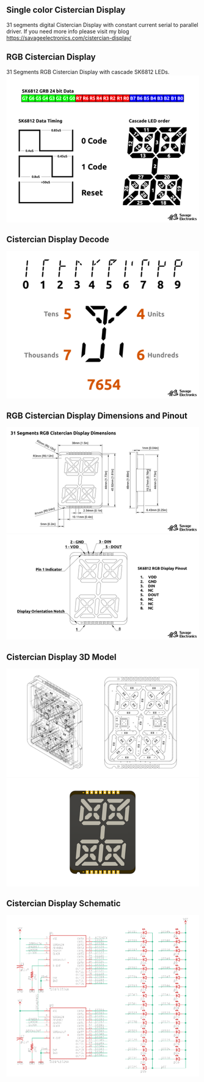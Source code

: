 ## Single color Cistercian Display
31 segments digital Cistercian Display with constant current serial to parallel driver. If you need more info please visit my blog https://savageelectronics.com/cistercian-display/

## RGB Cistercian Display
31 Segments RGB Cistercian Display with cascade SK6812 LEDs.
![displayDriving](https://github.com/JosueAGtz/cistercianDisplay/blob/main/Media/SK6812%20Driving%20data.png?raw=true)

## Cistercian Display Decode
![displayDecode](https://github.com/JosueAGtz/cistercianDisplay/blob/main/Media/Cistercian%20decode.png?raw=true)

## RGB Cistercian Display Dimensions and Pinout
![displayDimensions](https://github.com/JosueAGtz/cistercianDisplay/blob/main/Media/Display%20Dimensions.png?raw=true)
![displayPinout](https://github.com/JosueAGtz/cistercianDisplay/blob/main/Media/Display%20pinout.png?raw=true)

## Cistercian Display 3D Model
![displayISOMesh](https://github.com/JosueAGtz/CistercianDisplay/blob/main/Media/Cistercian%20Display%20ISO.png)
![display3D](https://github.com/JosueAGtz/CistercianDisplay/blob/main/Media/Cistercian%20Display.png)

## Cistercian Display Schematic
![displaySCH](https://github.com/JosueAGtz/CistercianDisplay/blob/main/Media/CistercianSch.png)
